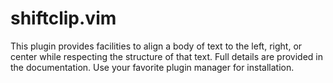 <!--
	FILENAME: README.md
	AUTHOR: Zachary Krepelka
	DATE: Monday, February 26th, 2024
	ABOUT: Block alignment for the Vim text editor
	ORIGIN: https://github.com/zachary-krepelka/vim-shiftclip.git
-->

# shiftclip.vim

This plugin provides facilities to align a body of text to the left, right, or
center while respecting the structure of that text.  Full details are provided
in the documentation.  Use your favorite plugin manager for installation.
